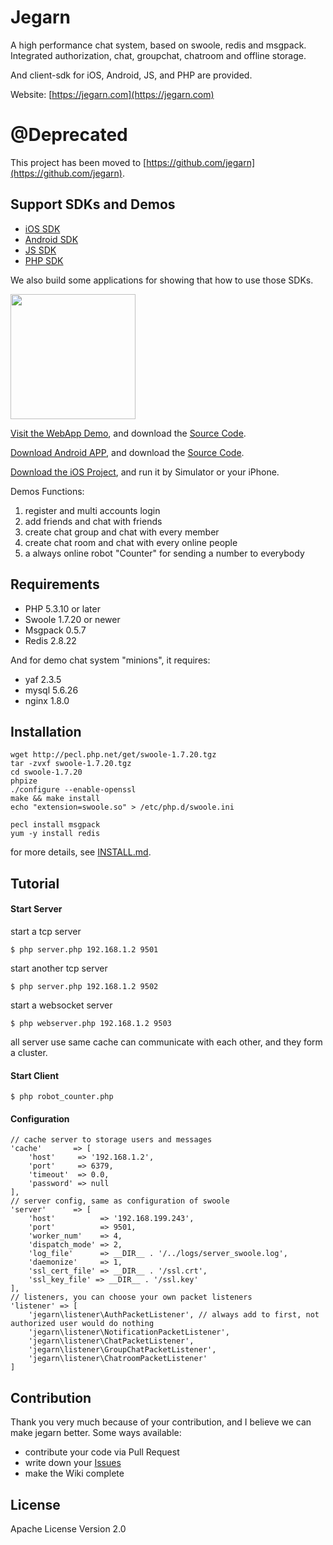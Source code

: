 Jegarn
======

A high performance chat system, based on swoole, redis and msgpack.
Integrated authorization, chat, groupchat, chatroom and offline storage.

And client-sdk for iOS, Android, JS, and PHP are provided.

Website: [https://jegarn.com](https://jegarn.com)




@Deprecated
======

This project has been moved to [https://github.com/jegarn](https://github.com/jegarn).




Support SDKs and Demos
------

- [iOS SDK](https://github.com/Yaoguais/jegarn/blob/master/sdk/ios/src/README.md)
- [Android SDK](https://github.com/Yaoguais/jegarn/blob/master/sdk/android/src/README.md)
- [JS SDK](https://github.com/Yaoguais/jegarn/blob/master/sdk/js/src/README.md)
- [PHP SDK](https://github.com/Yaoguais/jegarn/blob/master/sdk/php/src/README.md)

We also build some applications for showing that how to use those SDKs.

<a href="https://jegarn.com/images/jegarn_demo.gif"><img src="https://jegarn.com/images/jegarn_demo_thumb.gif" width="200"></a>

[Visit the WebApp Demo](https://jegarn.com/minions.html),
and download the [Source Code](https://github.com/Yaoguais/jegarn/blob/master/examples/web-chat-system).

[Download Android APP](https://jegarn.com/minions.apk),
and download the [Source Code](https://github.com/Yaoguais/android-on-the-way/tree/master/android-chat-system).

[Download the iOS Project](https://github.com/Yaoguais/ios-on-the-way/tree/master/minions),
and run it by Simulator or your iPhone.

Demos Functions:

1. register and multi accounts login
2. add friends and chat with friends
3. create chat group and chat with every member
4. create chat room and chat with every online people
5. a always online robot "Counter" for sending a number to everybody




Requirements
------

* PHP 5.3.10 or later
* Swoole 1.7.20 or newer
* Msgpack 0.5.7
* Redis 2.8.22

And for demo chat system "minions", it requires:

* yaf 2.3.5
* mysql 5.6.26
* nginx 1.8.0




Installation
------


	wget http://pecl.php.net/get/swoole-1.7.20.tgz
	tar -zvxf swoole-1.7.20.tgz 
	cd swoole-1.7.20
	phpize
	./configure --enable-openssl
	make && make install
	echo "extension=swoole.so" > /etc/php.d/swoole.ini
	
	pecl install msgpack
	yum -y install redis

for more details, see [INSTALL.md](./INSTALL.md).





Tutorial
------

#### Start Server

start a tcp server

	$ php server.php 192.168.1.2 9501

start another tcp server

	$ php server.php 192.168.1.2 9502

start a websocket server
	
	$ php webserver.php 192.168.1.2 9503

all server use same cache can communicate with each other, and they form a cluster.


#### Start Client

	$ php robot_counter.php


#### Configuration

	// cache server to storage users and messages
	'cache'       => [
        'host'     => '192.168.1.2',
        'port'     => 6379,
        'timeout'  => 0.0,
        'password' => null
    ],
	// server config, same as configuration of swoole
    'server'      => [
        'host'          => '192.168.199.243',
        'port'          => 9501,
        'worker_num'    => 4,
        'dispatch_mode' => 2,
        'log_file'      => __DIR__ . '/../logs/server_swoole.log',
        'daemonize'     => 1,
        'ssl_cert_file' => __DIR__ . '/ssl.crt',
        'ssl_key_file' => __DIR__ . '/ssl.key'
    ],
	// listeners, you can choose your own packet listeners
    'listener' => [
        'jegarn\listener\AuthPacketListener', // always add to first, not authorized user would do nothing
        'jegarn\listener\NotificationPacketListener',
        'jegarn\listener\ChatPacketListener',
        'jegarn\listener\GroupChatPacketListener',
        'jegarn\listener\ChatroomPacketListener'
    ]





Contribution
------

Thank you very much because of your contribution, and I believe we can make jegarn better.
Some ways available:

* contribute your code via Pull Request
* write down your [Issues](https://github.com/Yaoguais/jegarn/issues)
* make the Wiki complete





License
------

Apache License Version 2.0
